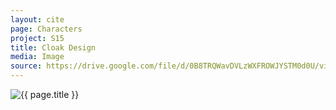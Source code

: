 ```yaml
---
layout: cite
page: Characters
project: S15
title: Cloak Design
media: Image
source: https://drive.google.com/file/d/0B8TRQWavDVLzWXFROWJYSTM0d0U/view?usp=sharing
---
```

![{{ page.title }}](/projects/S15/characters/cloak.jpg)
